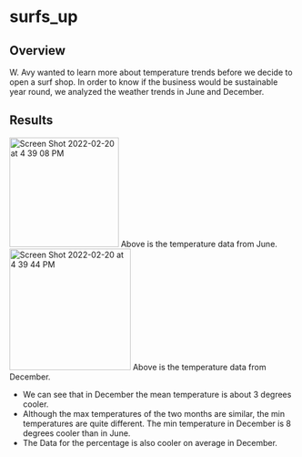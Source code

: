 # surfs_up
## Overview
W. Avy wanted to learn more about temperature trends before we decide to open a surf shop. In order to know if the business would be sustainable year round, we analyzed the weather trends in June and December. 
## Results
<img width="192" alt="Screen Shot 2022-02-20 at 4 39 08 PM" src="https://user-images.githubusercontent.com/95194554/154867534-5f024830-b4f5-4af9-99c8-f7753f4d0a0f.png">
Above is the temperature data from June.
<img width="213" alt="Screen Shot 2022-02-20 at 4 39 44 PM" src="https://user-images.githubusercontent.com/95194554/154867561-5ecb7a4c-475d-4c1b-8318-d582437861ed.png">
Above is the temperature data from December.

* We can see that in December the mean temperature is about 3 degrees cooler. 
* Although the max temperatures of the two months are similar, the min temperatures are quite different. The min temperature in December is 8 degrees cooler than in June. 
* The Data for the percentage is also cooler on average in December.
